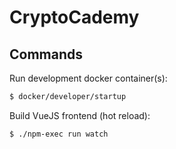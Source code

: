 # CryptoCademy

## Commands

Run development docker container(s):

```bash
$ docker/developer/startup
```

Build VueJS frontend (hot reload):

```bash
$ ./npm-exec run watch
```
